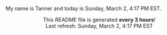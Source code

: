 My name is Tanner and today is Sunday, March 2, 4:17 PM EST.

<p align="center">This <i>README</i> file is generated <b>every 3 hours</b>!</br>Last refresh: Sunday, March 2, 4:17 PM EST<br /></p>

